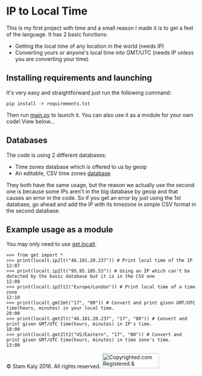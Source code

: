 # IP to Local Time

This is my first project with time and a small reason I made it is to get a feel
of the language.
It has 2 basic functions:
* Getting the local time of any location in the world (needs IP)
* Converting yours or anyone's local time into GMT/UTC (needs IP unless you are converting your time)


## Installing requirements and launching

It's very easy and straightforward just run the following command:
```
pip install -r requirements.txt
```
Then run [main.py](http://github.com/StamKaly/ip-to-local-time/blob/master/main.py) to launch it. You can also use it as a module for your
own code! View below...


## Databases

The code is using 2 different databases:
* Time zones database which is offered to us by geoip
* An editable, CSV time zones [database](http://github.com/StamKaly/ip-to-local-time/blob/master/get/ip-timezone/ip-timezone.csv)

They both have the same usage, but the reason we actually use the second one is because
some IPs aren't in the big database by geoip and that causes an error in the code. 
So if you get an error by just using the 1st database, go ahead and add the IP with its
timezone in simple CSV format in the second database.


## Example usage as a module

You may only need to use [get.localt](http://github.com/StamKaly/ip-to-local-time/blob/master/get/localt.py).
```
>>> from get import *
>>> print(localt.ip2lt("46.101.20.237")) # Print local time of the IP
12:07
>>> print(localt.ip2lt("95.95.105.53")) # Using an IP which can't be detected by the basic database but it is in the CSV one
12:09
>>> print(localt.ip2lt2("Europe/London")) # Print local time of a time zone
12:10
>>> print(localt.gmt2mt("17", "00")) # Convert and print given GMT/UTC time(hours, minutes) in your local time.
20:00
>>> print(localt.gmt2lt("46.101.20.237", "17", "00")) # Convert and print given GMT/UTC time(hours, minutes) in IP's time.
18:00
>>> print(localt.gmt2lt2("US/Eastern", "17", "00")) # Convert and print given GMT/UTC time(hours, minutes) in time zone's time.
13:00
```




© Stam Kaly 2016. All rights reserved.
<a target="_blank" href="http://www.copyrighted.com/copyrights/view/xycw-rozp-8la6-e6rz"><img border="0" alt="Copyrighted.com Registered &amp; Protected 
XYCW-ROZP-8LA6-E6RZ" title="Copyrighted.com Registered &amp; Protected 
XYCW-ROZP-8LA6-E6RZ" width="150" height="40" src="http://static.copyrighted.com/images/seal.gif" /></a>
